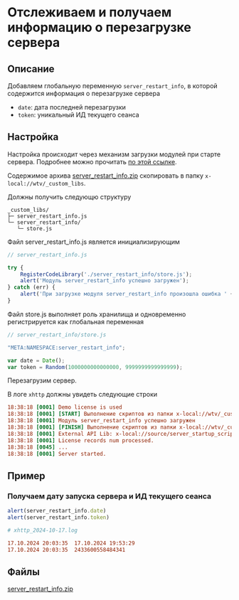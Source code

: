 # Отслеживаем и получаем информацию о перезагрузке сервера

## Описание

Добавляем глобальную переменную `server_restart_info`, в которой содержится информация о перезагрузке сервера

* `date`: дата последней перезагрузки
* `token`: уникальный ИД текущего сеанса

## Настройка

Настройка происходит через механизм загрузки модулей при старте сервера. Подробнее можно прочитать [по этой ссылке](https://galifrey.github.io/websoft-guide/developments/server_startup_scripts/).

Содержимое архива [server_restart_info.zip](./files/server_restart_info.zip) скопировать в папку `x-local://wtv/_custom_libs`.

Должны получить следующю структуру

```
_custom_libs/
├─ server_restart_info.js
└─ server_restart_info/
   └─ store.js
```

Файл server_restart_info.js является инициализирующим
```js
// server_restart_info.js

try {
    RegisterCodeLibrary('./server_restart_info/store.js');
    alert('Модуль server_restart_info успешно загружен');
} catch (err) {
    alert('При загрузке модуля server_restart_info произошла ошибка ' + err)
}
```

Файл store.js выполняет роль хранилища и одновременно регистрируется как глобальная переменная
```js
// server_restart_info/store.js

"META:NAMESPACE:server_restart_info";

var date = Date();
var token = Random(1000000000000000, 9999999999999999);
```

Перезагрузим сервер.

В логе `xhttp` должны увидеть следующие строки

```ini
18:38:18 [0001] Demo license is used
18:38:18 [0001] [START] Выполнение скриптов из папки x-local://wtv/_custom_libs
18:38:18 [0001] Модуль server_restart_info успешно загружен
18:38:18 [0001] [FINISH] Выполнение скриптов из папки x-local://wtv/_custom_libs
18:38:18 [0001] External API Lib: x-local://source/server_startup_scripts.xml. Loaded.
18:38:18 [0001] License records num processed.
18:38:18 [0045] ...
18:38:18 [0001] Server started.
```

## Пример

### Получаем дату запуска сервера и ИД текущего сеанса

```js
alert(server_restart_info.date)
alert(server_restart_info.token)
```

```ini
# xhttp_2024-10-17.log

17.10.2024 20:03:35  17.10.2024 19:53:29
17.10.2024 20:03:35  2433600558484341
```

## Файлы

[server_restart_info.zip](./files/server_restart_info.zip)